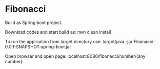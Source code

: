 # Fibonacci

Build as Spring boot project.

Download codes and start build as:
mvn clean install

To run the application from target directory use:
target/java -jar Fibonacci-0.0.1-SNAPSHOT-spring-boot.jar

Open browser and open page:
localhost:8080/fibonacci/number/{any number}

